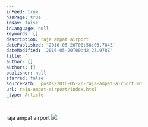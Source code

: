 ```yaml
---
inFeed: true
hasPage: true
inNav: false
inLanguage: null
keywords: []
description: raja ampat airport
datePublished: '2016-05-20T00:58:03.784Z'
dateModified: '2016-05-20T00:42:23.978Z'
title: ''
author: []
authors: []
publisher: null
starred: false
sourcePath: _posts/2016-05-20-raja-ampat-airport.md
url: raja-ampat-airport/index.html
_type: Article

---
```

raja ampat airport
![](https://the-grid-user-content.s3-us-west-2.amazonaws.com/d046ed5a-4b83-46fc-8c85-29e978a57c6a.jpg)